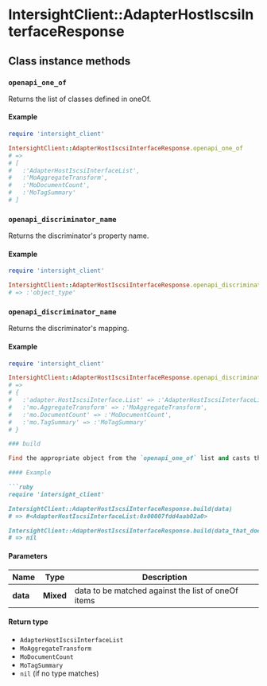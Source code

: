 # IntersightClient::AdapterHostIscsiInterfaceResponse

## Class instance methods

### `openapi_one_of`

Returns the list of classes defined in oneOf.

#### Example

```ruby
require 'intersight_client'

IntersightClient::AdapterHostIscsiInterfaceResponse.openapi_one_of
# =>
# [
#   :'AdapterHostIscsiInterfaceList',
#   :'MoAggregateTransform',
#   :'MoDocumentCount',
#   :'MoTagSummary'
# ]
```

### `openapi_discriminator_name`

Returns the discriminator's property name.

#### Example

```ruby
require 'intersight_client'

IntersightClient::AdapterHostIscsiInterfaceResponse.openapi_discriminator_name
# => :'object_type'
```

### `openapi_discriminator_name`

Returns the discriminator's mapping.

#### Example

```ruby
require 'intersight_client'

IntersightClient::AdapterHostIscsiInterfaceResponse.openapi_discriminator_mapping
# =>
# {
#   :'adapter.HostIscsiInterface.List' => :'AdapterHostIscsiInterfaceList',
#   :'mo.AggregateTransform' => :'MoAggregateTransform',
#   :'mo.DocumentCount' => :'MoDocumentCount',
#   :'mo.TagSummary' => :'MoTagSummary'
# }

### build

Find the appropriate object from the `openapi_one_of` list and casts the data into it.

#### Example

```ruby
require 'intersight_client'

IntersightClient::AdapterHostIscsiInterfaceResponse.build(data)
# => #<AdapterHostIscsiInterfaceList:0x00007fdd4aab02a0>

IntersightClient::AdapterHostIscsiInterfaceResponse.build(data_that_doesnt_match)
# => nil
```

#### Parameters

| Name | Type | Description |
| ---- | ---- | ----------- |
| **data** | **Mixed** | data to be matched against the list of oneOf items |

#### Return type

- `AdapterHostIscsiInterfaceList`
- `MoAggregateTransform`
- `MoDocumentCount`
- `MoTagSummary`
- `nil` (if no type matches)


